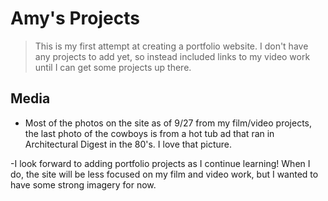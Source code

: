 # Amy's Projects
> This is my first attempt at creating a portfolio website. I don't have any projects to add yet, so instead included links to my video work until I can get some projects up there.

## Media

- Most of the photos on the site as of 9/27 from my film/video projects, the last photo of the cowboys is from a hot tub ad that ran in Architectural Digest in the 80's. I love that picture.

-I look forward to adding portfolio projects as I continue learning! When I do, the site will be less focused on my film and video work, but I wanted to have some strong imagery for now.
